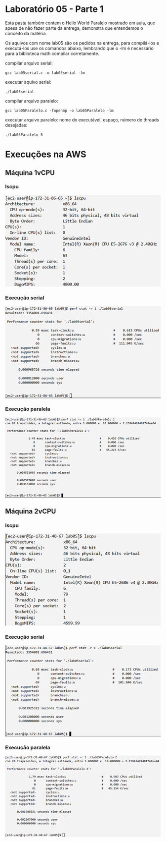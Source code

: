 # Laboratório 05 - Parte 1

Esta pasta também contem o Hello World Paralelo mostrado em aula, que apesa de não fazer parte da entrega, demonstra que entendemos o conceito da matéria.

Os aquivos com nome lab05 são os pedidos na entrega, para compilá-los e executá-los use os comandos abaixo, lembrando que o -lm é necessário para a biblioteca math compilar corretamente.


compilar arquivo serial: 

```
gcc lab05serial.c -o lab05serial -lm
```

executar aquivo serial:

```
./lab05serial
```

compilar arquivo paralelo:

```
gcc lab05Paralelo.c -fopenmp -o lab05Paralelo -lm
```

executar arquivo paralelo: nome do executável, espaço, número de threads desejadas:

```
./lab05Paralelo 5
```

# Execuções na AWS
## Máquina 1vCPU
### lscpu
![](imagens/1vcpulscpu.png)

### Execução serial
![](imagens/1vcpuserial.png)

### Execução paralela
![](imagens/1vcpuparalelo.png)

## Máquina 2vCPU
### lscpu
![](imagens/2vcpulscpu.png)

### Execução serial
![](imagens/2vcpuserial.png)

### Execução paralela
![](imagens/2vcpuparalelo.png)
